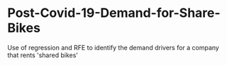 # Post-Covid-19-Demand-for-Share-Bikes
Use of regression and RFE to identify the demand drivers for a company that rents 'shared bikes'
